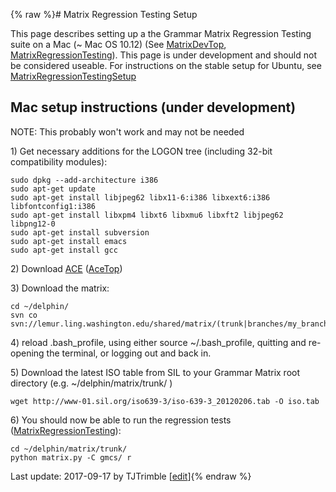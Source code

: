 {% raw %}# Matrix Regression Testing Setup

This page describes setting up a the Grammar Matrix Regression Testing
suite on a Mac (\~ Mac OS 10.12) (See [MatrixDevTop](../MatrixDevTop),
[MatrixRegressionTesting](../MatrixRegressionTesting)). This page is under
development and should not be considered useable. For instructions on
the stable setup for Ubuntu, see
[MatrixRegressionTestingSetup](../MatrixRegressionTestingSetup)

## Mac setup instructions (under development)

NOTE: This probably won't work and may not be needed

1\) Get necessary additions for the LOGON tree (including 32-bit
compatibility modules):

    sudo dpkg --add-architecture i386
    sudo apt-get update
    sudo apt-get install libjpeg62 libx11-6:i386 libxext6:i386 libfontconfig1:i386
    sudo apt-get install libxpm4 libxt6 libxmu6 libxft2 libjpeg62 libpng12-0
    sudo apt-get install subversion
    sudo apt-get install emacs
    sudo apt-get install gcc

2\) Download [ACE](http://sweaglesw.org/linguistics/ace/)
([AceTop](https://blog.inductorsoftware.com/docsproto/tools/AceTop))

3\) Download the matrix:

    cd ~/delphin/
    svn co svn://lemur.ling.washington.edu/shared/matrix/(trunk|branches/my_branch)

4\) reload .bash\_profile, using either source \~/.bash\_profile,
quitting and re-opening the terminal, or logging out and back in.

5\) Download the latest ISO table from SIL to your Grammar Matrix root
directory (e.g. \~/delphin/matrix/trunk/ )

    wget http://www-01.sil.org/iso639-3/iso-639-3_20120206.tab -O iso.tab

6\) You should now be able to run the regression tests
([MatrixRegressionTesting](../MatrixRegressionTesting)):

    cd ~/delphin/matrix/trunk/
    python matrix.py -C gmcs/ r

Last update: 2017-09-17 by TJTrimble [[edit](https://github.com/delph-in/docs/wiki/MatrixRegressionTestingSetupMac/_edit)]{% endraw %}